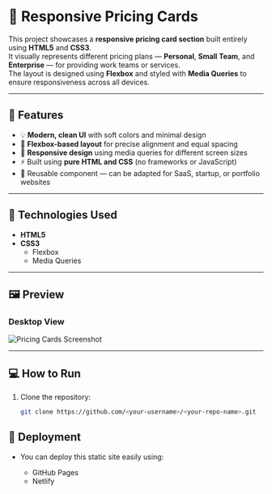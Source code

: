 # 💼 Responsive Pricing Cards

This project showcases a **responsive pricing card section** built entirely using **HTML5** and **CSS3**.  
It visually represents different pricing plans — **Personal**, **Small Team**, and **Enterprise** — for providing work teams or services.  
The layout is designed using **Flexbox** and styled with **Media Queries** to ensure responsiveness across all devices.

---

## 🌟 Features

- 💡 **Modern, clean UI** with soft colors and minimal design  
- 🧩 **Flexbox-based layout** for precise alignment and equal spacing  
- 📱 **Responsive design** using media queries for different screen sizes  
- ⚡ Built using **pure HTML and CSS** (no frameworks or JavaScript)  
- 🎨 Reusable component — can be adapted for SaaS, startup, or portfolio websites  

---

## 🧱 Technologies Used

- **HTML5**
- **CSS3**
  - Flexbox
  - Media Queries

---

## 🖼️ Preview

### Desktop View
![Pricing Cards Screenshot](./Screenshot%202025-10-27%20235110.png)

---

## 💻 How to Run

1. Clone the repository:
   ```bash
   git clone https://github.com/<your-username>/<your-repo-name>.git
   
## 🚀 Deployment

- You can deploy this static site easily using:

  - GitHub Pages
  - Netlify
